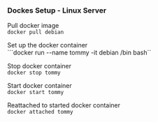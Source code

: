 ### Dockes Setup - Linux Server


Pull docker image  
``docker pull debian``

Set up the docker container  
```docker run --name tommy -it debian /bin bash``

Stop docker container  
``docker stop tommy``

Start docker container  
``docker start tommy``

Reattached to started docker container  
``docker attached tommy``
